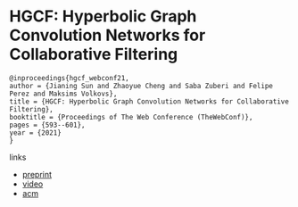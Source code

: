 # HGCF: Hyperbolic Graph Convolution Networks for Collaborative Filtering

```
@inproceedings{hgcf_webconf21,
author = {Jianing Sun and Zhaoyue Cheng and Saba Zuberi and Felipe Perez and Maksims Volkovs},
title = {HGCF: Hyperbolic Graph Convolution Networks for Collaborative Filtering},
booktitle = {Proceedings of The Web Conference (TheWebConf)},
pages = {593--601},
year = {2021}
}
```

links
- [preprint](http://www.cs.toronto.edu/~mvolkovs/www2021_hgcf.pdf)
- [video](https://www.youtube.com/watch?v=P_DMCcRRXeU)
- [acm](https://dl.acm.org/doi/10.1145/3442381.3450101)